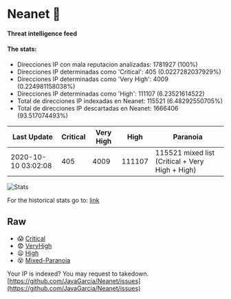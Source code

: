 # Neanet :hocho:
#### Threat intelligence feed
#### The stats:

- Direcciones IP con mala reputacion analizadas: 1781927 (100%)
- Direcciones IP determinadas como 'Critical':  405 (0.0227282037929%)
- Direcciones IP determinadas como 'Very High':  4009 (0.224981158038%)
- Direcciones IP determinadas como 'High':  111107 (6.23521614522)
- Total de direcciones IP indexadas en Neanet:  115521 (6.48292550705%)
- Total de direcciones IP descartadas en Neanet:  1666406 (93.517074493%)

| Last Update | Critical | Very High | High | Paranoia |
| --- | --- | --- | --- | --- |
| 2020-10-10 03:02:08 | 405 | 4009 | 111107 | 115521 mixed list (Critical + Very High + High)|

![Stats](https://docs.google.com/spreadsheets/d/e/2PACX-1vSnaNMIXVabIpDJjufMlzH7poXnshF3mgd8Is1g9ytUEzVsP5my4Trn8f-xkoLLQ38xpL3HtmUexLo6/pubchart?oid=501124687&format=image)

For the historical stats go to: [link](/stats.csv)
## Raw
- :scream: [Critical](https://raw.githubusercontent.com/JavaGarcia/Neanet/master/blacklists/neanet_critical.txt)
- :fearful: [VeryHigh](https://raw.githubusercontent.com/JavaGarcia/Neanet/master/blacklists/neanet_veryHigh.txtt)
- :frowning: [High](https://raw.githubusercontent.com/JavaGarcia/Neanet/master/blacklists/neanet_high.txt)
- :dizzy_face: [Mixed-Paranoia](https://raw.githubusercontent.com/JavaGarcia/Neanet/master/blacklists/neanet_all.txt)


Your IP is indexed? You may request to takedown. [https://github.com/JavaGarcia/Neanet/issues](https://github.com/JavaGarcia/Neanet/issues)






















































































































































































































































































































































































































































































































































































































































































































































































































































































































































































































































































































































































































































































































































